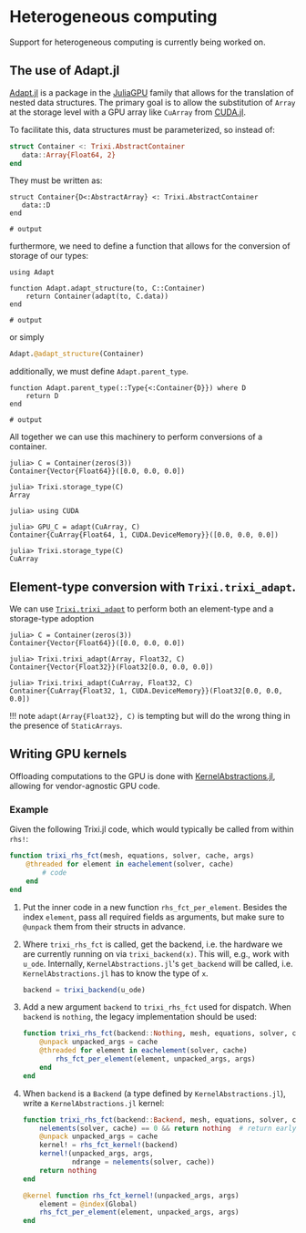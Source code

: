# Heterogeneous computing

Support for heterogeneous computing is currently being worked on.

## The use of Adapt.jl

[Adapt.jl](https://github.com/JuliaGPU/Adapt.jl) is a package in the
[JuliaGPU](https://github.com/JuliaGPU) family that allows for
the translation of nested data structures. The primary goal is to allow the substitution of `Array` 
at the storage level with a GPU array like `CuArray` from [CUDA.jl](https://github.com/JuliaGPU/CUDA.jl).

To facilitate this, data structures must be parameterized, so instead of:

```julia
struct Container <: Trixi.AbstractContainer
   data::Array{Float64, 2}
end
```

They must be written as:

```jldoctest adapt; output = false, setup=:(import Trixi)
struct Container{D<:AbstractArray} <: Trixi.AbstractContainer
   data::D
end

# output

```

furthermore, we need to define a function that allows for the conversion of storage
of our types: 

```jldoctest adapt; output = false
using Adapt

function Adapt.adapt_structure(to, C::Container)
    return Container(adapt(to, C.data))
end

# output

```

or simply

```julia
Adapt.@adapt_structure(Container)
```

additionally, we must define `Adapt.parent_type`.

```jldoctest adapt; output = false
function Adapt.parent_type(::Type{<:Container{D}}) where D
    return D
end

# output

```

All together we can use this machinery to perform conversions of a container.

```jldoctest adapt
julia> C = Container(zeros(3))
Container{Vector{Float64}}([0.0, 0.0, 0.0])

julia> Trixi.storage_type(C)
Array
```


```julia-repl
julia> using CUDA

julia> GPU_C = adapt(CuArray, C)
Container{CuArray{Float64, 1, CUDA.DeviceMemory}}([0.0, 0.0, 0.0])

julia> Trixi.storage_type(C)
CuArray
```

## Element-type conversion with `Trixi.trixi_adapt`.

We can use [`Trixi.trixi_adapt`](@ref) to perform both an element-type and a storage-type adoption

```jldoctest adapt
julia> C = Container(zeros(3))
Container{Vector{Float64}}([0.0, 0.0, 0.0])

julia> Trixi.trixi_adapt(Array, Float32, C)
Container{Vector{Float32}}(Float32[0.0, 0.0, 0.0])
```

```julia-repl
julia> Trixi.trixi_adapt(CuArray, Float32, C)
Container{CuArray{Float32, 1, CUDA.DeviceMemory}}(Float32[0.0, 0.0, 0.0])
```

!!! note
    `adapt(Array{Float32}, C)` is tempting but will do the wrong thing in the presence of `StaticArrays`.


## Writing GPU kernels

Offloading computations to the GPU is done with
[KernelAbstractions.jl](https://github.com/JuliaGPU/KernelAbstractions.jl),
allowing for vendor-agnostic GPU code.

### Example

Given the following Trixi.jl code, which would typically be called from within `rhs!`:

```julia
function trixi_rhs_fct(mesh, equations, solver, cache, args)
    @threaded for element in eachelement(solver, cache)
        # code
    end
end
```

1.  Put the inner code in a new function `rhs_fct_per_element`. Besides the index
    `element`, pass all required fields as arguments, but make sure to `@unpack` them from
    their structs in advance.

2.  Where `trixi_rhs_fct` is called, get the backend, i.e. the hardware we are currently
    running on via `trixi_backend(x)`.
    This will, e.g., work with `u_ode`. Internally, `KernelAbstractions.jl`'s `get_backend`
    will be called, i.e. `KernelAbstractions.jl` has to know the type of `x`.
    ```julia
    backend = trixi_backend(u_ode)
    ```

3.  Add a new argument `backend` to `trixi_rhs_fct` used for dispatch.
    When `backend` is `nothing`, the legacy implementation should be used:
    ```julia
    function trixi_rhs_fct(backend::Nothing, mesh, equations, solver, cache, args)
        @unpack unpacked_args = cache
        @threaded for element in eachelement(solver, cache)
            rhs_fct_per_element(element, unpacked_args, args)
        end
    end
    ```

4.  When `backend` is a `Backend` (a type defined by `KernelAbstractions.jl`), write a
    `KernelAbstractions.jl` kernel:
    ```julia
    function trixi_rhs_fct(backend::Backend, mesh, equations, solver, cache, args)
        nelements(solver, cache) == 0 && return nothing  # return early when there are no elements
        @unpack unpacked_args = cache
        kernel! = rhs_fct_kernel!(backend)
        kernel!(unpacked_args, args,
                ndrange = nelements(solver, cache))
        return nothing
    end

    @kernel function rhs_fct_kernel!(unpacked_args, args)
        element = @index(Global)
        rhs_fct_per_element(element, unpacked_args, args)
    end
    ```